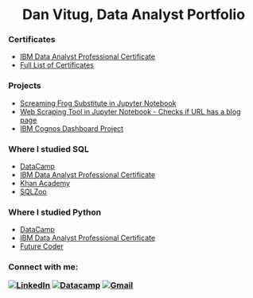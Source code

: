 <h1 align="center">Dan Vitug, Data Analyst Portfolio</h1>

  
### Certificates
* [IBM Data Analyst Professional Certificate](https://github.com/DanVitug/Data-Analyst-Portfolio/blob/main/Certificates/IBM%20Data%20Analyst%20Professional%20Certificate.pdf)
* [Full List of Certificates](https://github.com/DanVitug/Data-Analyst-Portfolio/tree/main/Certificates)

### Projects
* [Screaming Frog Substitute in Jupyter Notebook](https://github.com/DanVitug/Data-Analyst-Portfolio/blob/main/Python%20Projects/Screaming_Frog_Substitute.ipynb)
* [Web Scraping Tool in Jupyter Notebook - Checks if URL has a blog page](http://localhost:8889/notebooks/Check%20if%20a%20URL%20has%20blog.ipynb)
* [IBM Cognos Dashboard Project](https://jp-tok.dataplatform.cloud.ibm.com/dashboards/49a22221-4d6f-4609-ae56-04140fbf4361/view/7b1ddc2b1ebf29d117e9b1e407cb2b007433245ab3bbd20b81857b495b322097a8681b95c8281e5fdf160c36a6ba160acf)


### Where I studied SQL
* [DataCamp](https://www.datacamp.com/portfolio/DanielVitug)
* [IBM Data Analyst Professional Certificate](https://github.com/DanVitug/Data-Analyst-Portfolio/blob/main/Certificates/IBM%20Data%20Analyst%20Professional%20Certificate.pdf)
* [Khan Academy](https://www.khanacademy.org/computing/computer-programming/sql)
* [SQLZoo](https://sqlzoo.net/wiki/SQL_Tutorial)

### Where I studied Python
* [DataCamp](https://www.datacamp.com/portfolio/DanielVitug)
* [IBM Data Analyst Professional Certificate](https://github.com/DanVitug/Data-Analyst-Portfolio/blob/main/Certificates/IBM%20Data%20Analyst%20Professional%20Certificate.pdf)
* [Future Coder](https://futurecoder.io/)


<h3 align="left">Connect with me:

[![LinkedIn](https://img.shields.io/badge/LinkedIn-%230077B5.svg?logo=linkedin&logoColor=white)](https://linkedin.com/in/DanielVitug) 
[![Datacamp](https://img.shields.io/badge/Datacamp-05192D?style=for-the-badge&logo=datacamp&logoColor=03E860)](https://www.datacamp.com/portfolio/DanielVitug)
[![Gmail](https://img.shields.io/badge/DanielDay.Vitug@gmail.com-D14836?style=for-the-badge&logo=gmail&logoColor=white)](mailto:DanielDay.Vitug@gmail.com)
